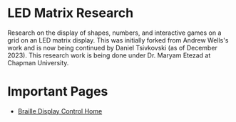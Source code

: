 # LED Matrix Research

Research on the display of shapes, numbers, and interactive games on a grid on an LED matrix display. This was initially forked from Andrew Wells's work and is now being continued by Daniel Tsivkovski (as of December 2023). This research work is being done under Dr. Maryam Etezad at Chapman University. 

# Important Pages

- [Braille Display Control Home](https://dtsivkovski.github.io/HapticResearch/index.html)
